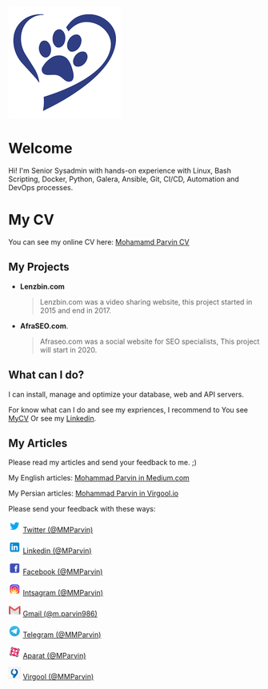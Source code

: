 ![Blue-hear-mohammad-parvin](https://raw.githubusercontent.com/MParvin/MParvin/master/assets/img/blue-heart.png)
# Welcome

Hi! I'm Senior Sysadmin with hands-on experience with Linux, Bash Scripting, Docker, Python, Galera, Ansible, Git, CI/CD, Automation and DevOps processes.


# My CV

You can see my online CV here:
[Mohamamd Parvin CV](http://mycv.mparvin.ir)

## My Projects

- **Lenzbin.com**
	> Lenzbin.com was a video sharing website, this project started in 2015 and end in 2017.

- **AfraSEO.com**.
	> Afraseo.com was a social website for SEO specialists, This project will start in 2020.


## What can I do?

I can install, manage and optimize your database, web and API servers.

For know what can I do and see my expriences, I recommend to You see [MyCV](http://mycv.mparvin.ir) Or see my [Linkedin](https://www.linkedin.com/in/mparvin/).

## My Articles

Please read my articles and send your feedback to me. ;)

My English articles:
[Mohammad Parvin in Medium.com](https://medium.com/@MMParvin)

My Persian articles:
[Mohammad Parvin in Virgool.io](https://virgool.io/@MMParvin/)

Please send your feedback with these ways:

![Mohammad parvin twitter](https://raw.githubusercontent.com/MParvin/MParvin/master/assets/img/socials/twitter.png)
[Twitter (@MMParvin)](http://twitter.com/mmparvin)

![Mohammad parvin linkedin](https://raw.githubusercontent.com/MParvin/MParvin/master/assets/img/socials/linkedin.png)
[Linkedin (@MParvin)](https://www.linkedin.com/in/mparvin/)

![Mohammad parvin facebook](https://raw.githubusercontent.com/MParvin/MParvin/master/assets/img/socials/facebook.png)
[Facebook (@MMParvin)](facebook.com/mmparvin)

![Mohammad parvin instagram](https://raw.githubusercontent.com/MParvin/MParvin/master/assets/img/socials/instagram.png)
[Intsagram (@MMParvin)](http://instagram.com/mmparvin/)

![Mohammad parvin gmail](https://raw.githubusercontent.com/MParvin/MParvin/master/assets/img/socials/gmail.png)
[Gmail (@m.parvin986)](mailto:m.parvin986@gmail.com)

![Mohammad parvin telegram](https://raw.githubusercontent.com/MParvin/MParvin/master/assets/img/socials/telegram.png)
[Telegram (@MMParvin)](https://t.me/mmparvin)

![Mohammad parvin aparat](https://raw.githubusercontent.com/MParvin/MParvin/master/assets/img/socials/aparat.png)
[Aparat (@MParvin)](https://aparat.com/mparvin)

![Mohammad parvin virgool](https://raw.githubusercontent.com/MParvin/MParvin/master/assets/img/socials/virgool.png)
[Virgool (@MMParvin)](https://virgool.io/@MMParvin/)
